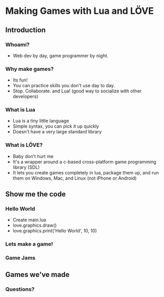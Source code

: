 # Making Games with Lua and LÖVE

## Introduction

### Whoami?

- Web dev by day, game programmer by night.

### Why make games?

- Its fun!
- You can practice skills you don't use day to day.
- Stop. Collaborate. and Lua! (good way to socialize with other developers)


### What is Lua

- Lua is a tiny little language
- Simple syntax, you can pick it up quickly
- Doesn't have a very large standard library

### What is LÖVE?

- Baby don't hurt me
- It's a wrapper around a c-based cross-platform game programming library (SDL)
- It lets you create games completely in lua, package them up, and run them on Windows, Mac, and Linux (not iPhone or Android)


## Show me the code

### Hello World

- Create main.lua
- love.graphics.draw()
- love.graphics.print('Hello World', 10, 10)

### Lets make a game!

### Game Jams

## Games we've made

### Questions?



